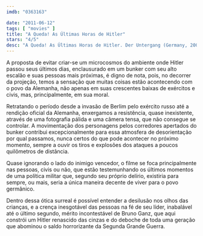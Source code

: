 ```yaml
---
imdb: "0363163"

date: "2011-06-12"
tags: [ "movies" ]
title: "A Queda! As Últimas Horas de Hitler"
stars: "4/5"
desc: "A Queda! As Últimas Horas de Hitler. Der Untergang (Germany, 2004). Dirigido por Oliver Hirschbiegel. Escrito por Bernd Eichinger, Joachim Fest, Traudl Junge, Melissa Müller. Com Bruno Ganz, Alexandra Maria Lara, Corinna Harfouch, Ulrich Matthes, Juliane Köhler, Heino Ferch, Christian Berkel, Matthias Habich, Thomas Kretschmann."
---
```

A proposta de evitar criar-se um microcosmos do ambiente onde Hitler passou seus últimos dias, enclausurado em um bunker com seu alto escalão e suas pessoas mais próximas, é digno de nota, pois, no decorrer da projeção, temos a sensação que muitas coisas estão acontecendo com o povo da Alemanha, não apenas em suas crescentes baixas de exércitos e civis, mas, principalmente, em sua moral.

Retratando o período desde a invasão de Berlim pelo exército russo até a rendição oficial da Alemanha, enxergamos a resistência, quase inexistente, através de uma fotografia pálida e uma câmera tensa, que não consegue se controlar. A movimentação dos personagens pelos corredores apertados do bunker contribui excepcionalmente para essa atmosfera de desorientação por qual passamos, nunca certos do que pode acontecer no próximo momento, sempre a ouvir os tiros e explosões dos ataques a poucos quilômetros de distância.

Quase ignorando o lado do inimigo vencedor, o filme se foca principalmente nas pessoas, civis ou não, que estão testemunhando os últimos momentos de uma política militar que, segundo seu próprio delírio, existiria para sempre, ou mais, seria a única maneira decente de viver para o povo germânico.

Dentro dessa ótica surreal é possível entender a desilusão nos olhos das crianças, e a crença inesgotável das pessoas na fé de seu líder, inabalável até o último segundo, mérito incontestável de Bruno Ganz, que aqui constrói um Hitler renascido das cinzas e do deboche de toda uma geração que abominou o saldo horrorizante da Segunda Grande Guerra.

